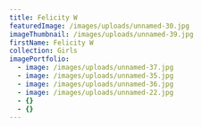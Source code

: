 ```yaml
---
title: Felicity W
featuredImage: /images/uploads/unnamed-30.jpg
imageThumbnail: /images/uploads/unnamed-39.jpg
firstName: Felicity W
collection: Girls
imagePortfolio:
  - image: /images/uploads/unnamed-37.jpg
  - image: /images/uploads/unnamed-35.jpg
  - image: /images/uploads/unnamed-36.jpg
  - image: /images/uploads/unnamed-22.jpg
  - {}
  - {}
---
```


